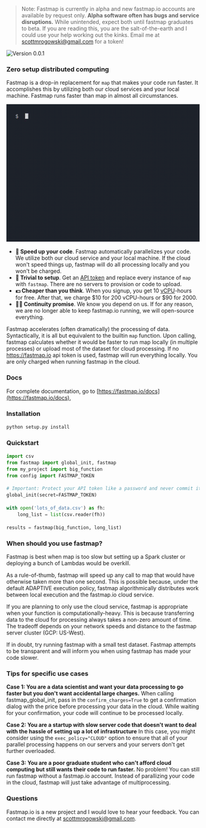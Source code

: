 > Note: Fastmap is currently in alpha and new fastmap.io accounts are available by request only. **Alpha software often has bugs and service disruptions.** While unintended, expect both until fastmap graduates to beta. If you are reading this, you are the salt-of-the-earth and I could use your help working out the kinks. Email me at scottmrogowski@gmail.com for a token!

![Version 0.0.1](https://img.shields.io/badge/version-0.0.1-red)

### Zero setup distributed computing

Fastmap is a drop-in replacement for `map` that makes your code run faster. It accomplishes this by utilizing both our cloud services and your local machine. Fastmap runs faster than map in almost all circumstances.

![Demo gif of fastmap. Text tutorial can be found below](assets/demo.gif)

- **🚀 Speed up your code**. Fastmap automatically parallelizes your code. We utilize both our cloud service and your local machine. If the cloud won't speed things up, fastmap will do all processing locally and you won't be charged.
- **🐣 Trivial to setup**. Get an [API token](https://fastmap.io/) and replace every instance of `map` with `fastmap`. There are no servers to provision or code to upload.
- **💵 Cheaper than you think**. When you signup, you get 10 [vCPU](https://www.techopedia.com/definition/30859/vcpu)-hours for free. After that, we charge $10 for 200 vCPU-hours or $90 for 2000.
- **🧟‍♂️ Continuity promise**. We know you depend on us. If for any reason, we are no longer able to keep fastmap.io running, we will open-source everything.

Fastmap accelerates (often dramatically) the processing of data. Syntactically, it is all but equivalent to the builtin `map` function. Upon calling, fastmap calculates whether it would be faster to run map locally (in multiple processes) or upload most of the dataset for cloud processing. If no https://fastmap.io api token is used, fastmap will run everything locally. You are only charged when running fastmap in the cloud.

### Docs

For complete documentation, go to [https://fastmap.io/docs](https://fastmap.io/docs),


### Installation

```bash
python setup.py install
```

### Quickstart

```python
import csv
from fastmap import global_init, fastmap
from my_project import big_function
from config import FASTMAP_TOKEN

# Important: Protect your API token like a password and never commit it to version control
global_init(secret=FASTMAP_TOKEN)

with open('lots_of_data.csv') as fh:
    long_list = list(csv.reader(fh))

results = fastmap(big_function, long_list)

```


### When should you use fastmap?

Fastmap is best when map is too slow but setting up a Spark cluster or deploying a bunch of Lambdas would be overkill.

As a rule-of-thumb, fastmap will speed up any call to map that would have otherwise taken more than one second. This is possible because, under the default ADAPTIVE execution policy, fastmap algorithmically distributes work between local execution and the fastmap.io cloud service.

If you are planning to only use the cloud service, fastmap is appropriate when your function is computationally-heavy. This is because transferring data to the cloud for processing always takes a non-zero amount of time. The tradeoff depends on your network speeds and distance to the fastmap server cluster (GCP: US-West).

If in doubt, try running fastmap with a small test dataset. Fastmap attempts to be transparent and will inform you when using fastmap has made your code slower.

### Tips for specific use cases

**Case 1: You are a data scientist and want your data processing to go faster but you don't want accidental large charges.**
When calling fastmap_global_init, pass in the `confirm_charges=True` to get a confirmation dialog with the price before processing your data in the cloud. While waiting for your confirmation, your code will continue to be processed locally.

**Case 2: You are a startup with slow server code that doesn't want to deal with the hassle of setting up a lot of infrastructure**
In this case, you might consider using the `exec_policy="CLOUD"` option to ensure that all of your parallel processing happens on our servers and your servers don't get further overloaded.

**Case 3: You are a poor graduate student who can't afford cloud computing but still wants their code to run faster.**
No problem! You can still run fastmap without a fastmap.io account. Instead of parallizing your code in the cloud, fastmap will just take advantage of multiprocessing.


### Questions

Fastmap.io is a new project and I would love to hear your feedback. You can contact me directly at scottmrogowski@gmail.com.
